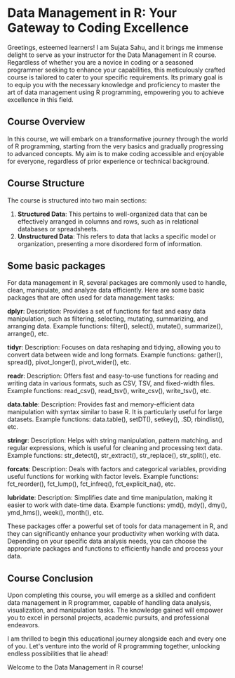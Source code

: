 # Data Management in R: Your Gateway to Coding Excellence
Greetings, esteemed learners! I am Sujata Sahu, and it brings me immense delight to serve as your instructor for the Data Management in R course. Regardless of whether you are a novice in coding or a seasoned programmer seeking to enhance your capabilities, this meticulously crafted course is tailored to cater to your specific requirements. Its primary goal is to equip you with the necessary knowledge and proficiency to master the art of data management using R programming, empowering you to achieve excellence in this field.

## Course Overview
In this course, we will embark on a transformative journey through the world of R programming, starting from the very basics and gradually progressing to advanced concepts. My aim is to make coding accessible and enjoyable for everyone, regardless of prior experience or technical background.

## Course Structure

The course is structured into two main sections:
1. **Structured Data**: This pertains to well-organized data that can be effectively arranged in columns and rows, such as in relational databases or spreadsheets.
2. **Unstructured Data**: This refers to data that lacks a specific model or organization, presenting a more disordered form of information.

## Some basic packages
For data management in R, several packages are commonly used to handle, clean, manipulate, and analyze data efficiently. Here are some basic packages that are often used for data management tasks:

**dplyr**:
Description: Provides a set of functions for fast and easy data manipulation, such as filtering, selecting, mutating, summarizing, and arranging data.
Example functions: filter(), select(), mutate(), summarize(), arrange(), etc.

**tidyr**:
Description: Focuses on data reshaping and tidying, allowing you to convert data between wide and long formats.
Example functions: gather(), spread(), pivot_longer(), pivot_wider(), etc.

**readr**:
Description: Offers fast and easy-to-use functions for reading and writing data in various formats, such as CSV, TSV, and fixed-width files.
Example functions: read_csv(), read_tsv(), write_csv(), write_tsv(), etc.

**data.table**:
Description: Provides fast and memory-efficient data manipulation with syntax similar to base R. It is particularly useful for large datasets.
Example functions: data.table(), setDT(), setkey(), .SD, rbindlist(), etc.

**stringr**:
Description: Helps with string manipulation, pattern matching, and regular expressions, which is useful for cleaning and processing text data.
Example functions: str_detect(), str_extract(), str_replace(), str_split(), etc.

**forcats**:
Description: Deals with factors and categorical variables, providing useful functions for working with factor levels.
Example functions: fct_reorder(), fct_lump(), fct_infreq(), fct_explicit_na(), etc.

**lubridate**:
Description: Simplifies date and time manipulation, making it easier to work with date-time data.
Example functions: ymd(), mdy(), dmy(), ymd_hms(), week(), month(), etc.

These packages offer a powerful set of tools for data management in R, and they can significantly enhance your productivity when working with data. Depending on your specific data analysis needs, you can choose the appropriate packages and functions to efficiently handle and process your data.

## Course Conclusion

Upon completing this course, you will emerge as a skilled and confident data management in R programmer, capable of handling data analysis, visualization, and manipulation tasks. The knowledge gained will empower you to excel in personal projects, academic pursuits, and professional endeavors.

I am thrilled to begin this educational journey alongside each and every one of you. Let's venture into the world of R programming together, unlocking endless possibilities that lie ahead!

Welcome to the Data Management in R course!
